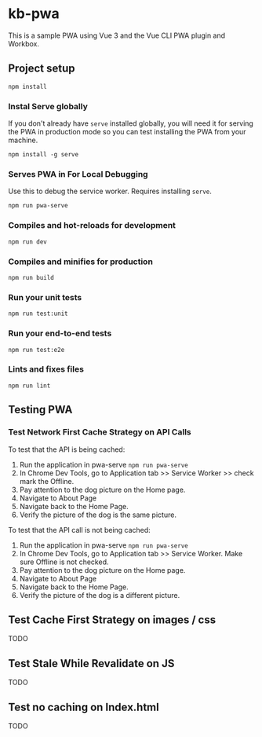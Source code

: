# kb-pwa
This is a sample PWA using Vue 3 and the Vue CLI PWA plugin and Workbox.

## Project setup
```
npm install
```

### Instal Serve globally
If you don't already have `serve` installed globally, you will need it for serving the PWA in production mode so you can test installing the PWA from your machine.

```
npm install -g serve
```

### Serves PWA in For Local Debugging
Use this to debug the service worker. Requires installing `serve`.
```
npm run pwa-serve
```

### Compiles and hot-reloads for development
```
npm run dev
```

### Compiles and minifies for production
```
npm run build
```

### Run your unit tests
```
npm run test:unit
```

### Run your end-to-end tests
```
npm run test:e2e
```

### Lints and fixes files
```
npm run lint
```

## Testing PWA

### Test Network First Cache Strategy on API Calls

To test that the API is being cached:
1. Run the application in pwa-serve `npm run pwa-serve`
2. In Chrome Dev Tools, go to Application tab >> Service Worker >> check mark the Offline.
3. Pay attention to the dog picture on the Home page.
4. Navigate to About Page
5. Navigate back to the Home Page.
6. Verify the picture of the dog is the same picture.

To test that the API call is not being cached:
1. Run the application in pwa-serve `npm run pwa-serve`
2. In Chrome Dev Tools, go to Application tab >> Service Worker. Make sure Offline is not checked.
3. Pay attention to the dog picture on the Home page.
4. Navigate to About Page
5. Navigate back to the Home Page.
6. Verify the picture of the dog is a different picture.

## Test Cache First Strategy on images / css
TODO

## Test Stale While Revalidate on JS
TODO

## Test no caching on Index.html
TODO

